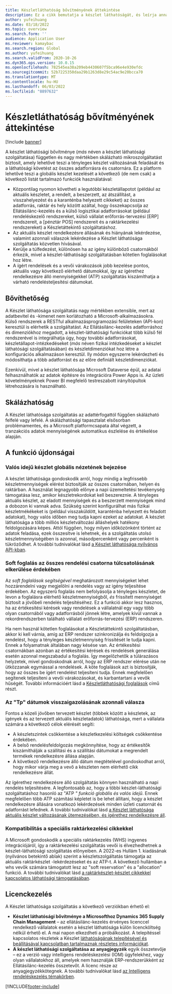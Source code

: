 ```yaml
---
title: Készletláthatóság bővítményének áttekintése
description: Ez a cikk bemutatja a készlet láthatóságát, és leírja annak funkcióit.
author: yufeihuang
ms.date: 03/18/2022
ms.topic: overview
ms.search.form: ''
audience: Application User
ms.reviewer: kamaybac
ms.search.region: Global
ms.author: yufeihuang
ms.search.validFrom: 2020-10-26
ms.dyn365.ops.version: 10.0.15
ms.openlocfilehash: 782545ea38a209eb4430607f5bca96e4e930efdc
ms.sourcegitcommit: 52b7225350daa29b1263d8e29c54ac9e20bcca70
ms.translationtype: MT
ms.contentlocale: hu-HU
ms.lasthandoff: 06/03/2022
ms.locfileid: "8897632"
---
```

# <a name="inventory-visibility-add-in-overview"></a>Készletláthatóság bővítményének áttekintése

[!include [banner](../includes/banner.md)]

A készlet láthatósági bővítménye (*más* néven a készlet láthatósági szolgáltatása) független és nagy mértékben skálázható mikroszolgáltatást biztosít, amely lehetővé teszi a tényleges készlet változásának feladását és a láthatósági követést az összes adatforrásra és csatornára. Ez a platform lehetővé teszi a globális készlet kezelését a következő (de nem csak) a következő listát tartalmazó funkciók használatával:

- Központilag nyomon követheti a legutóbbi készletállapotot (például az aktuális készletet, a rendelt, a beszerzett, az átszállítást, a visszahelyezést és a karanténba helyezett cikkeket) az összes adatforrás, raktár és hely között azáltal, hogy összekapcsolja az Ellátásilánc-kezelés és a külső logisztikai adatforrásokat (például rendeléskezelő rendszereket, külső vállalat erőforrás-tervezési \[ERP\] rendszereit, a \[pénztár POS\] rendszereit és a raktárkezelési rendszereket) a Készletáttekintő szolgáltatáshoz.
- Az aktuális készlet rendelkezésre állásának és hiányának lekérdezése, valamint azonnali válaszok lekérdezése a Készlet láthatósága szolgáltatás közvetlen hívásával.
- Kerülje a túlfedezést, különösen ha az igény különböző csatornákból érkezik, mivel a készlet-láthatósági szolgáltatásban kötetlen foglalásokat hoz létre.
- A ígért rendelések és a vevői várakozások jobb kezelése pontos, aktuális vagy következő elérhető dátumokkal, így az ígérethez rendelkezésre álló mennyiségekkel (ATP) szolgáltatás kiszámíthatja a várható rendelésteljesítési dátumokat.

## <a name="extensibility"></a>Bővíthetőség

A Készlet láthatósága szolgáltatás nagy mértékben extensible, mert az adatbevitel és -kimenet nem korlátozható a Microsoft-alkalmazásokra. Külső rendszerek a RESTful alkalmazásprogramozási felületeken (API-kon) keresztül is elérhetik a szolgáltatást. Az Ellátásilánc-kezelés adatforráshoz és dimenziókhoz megadott, a készlet-láthatósági funkciókat több külső fél rendszerével is integrálhatja úgy, hogy további adatforrásokat, készletállapot-intézkedéseket (*más* néven fizikai intézkedéseket a készlet láthatósági szolgáltatásában) és készletdimenziókat hoz létre a konfigurációs alkalmazáson keresztül. Ily módon egyszerre lekérdezheti és módosíthatja a több adatforrást és az előre definiált készletdimenziókat.

Ezenkívül, mivel a készlet láthatósága Microsoft Dataverse épül, az adatai felhasználhatók az adatok építésre és integrációra Power Apps is. Az üzleti követelményeknek Power BI megfelelő testreszabott irányítópultok létrehozására is használható.

## <a name="scalability"></a>Skálázhatóság

A Készlet láthatósága szolgáltatás az adattérfogattól függően skálázható felfelé vagy lefelé. A skálázhatósági tapasztalat elsősorban problémamentes, és a Microsoft platformcsapata által végzett, a tranzakciós adatok mennyiségének automatikus észlelése és értékelése alapján.

## <a name="feature-highlights"></a>A funkció újdonságai

### <a name="get-a-global-view-of-real-time-inventory"></a>Valós idejű készlet globális nézetének bejezése

A készlet láthatósága gondoskodik arról, hogy mindig a legfrissebb készletmennyiségek elérést biztosítják az összes csatornában, helyen és raktárban. A használat legnagyobb előnye a napi üzemeltetési tevékenység támogatása lesz, amikor készletrekordokat kell beszereznie. A tényleges aktuális készlet, az eladott mennyiségek és a beszerzett mennyiségek mind a dobozon ki vannak adva. Szükség szerint konfigurálhat más fizikai készletmékékeket is (például visszaküldött, karanténba helyezett és feladott adatokat), hogy valós időben meg tudja kapni ezeket az adatokat. A készlet láthatósága a több milliós készletváltozási álláshelyek hatékony feldolgozására képes. Attól függően, hogy milyen időközönként történt az adatok feladása, ezek összesítve is lehetnek, és a szolgáltatás utolsó készletmennyiségében is azonnal, másodpercenként vagy percenként is tükröződhet. A további tudnivalókat lásd [a Készlet láthatósága nyilvános API-kban](inventory-visibility-api.md).

### <a name="soft-reservation-to-avoid-overselling-across-all-order-channels"></a>Soft foglalás az összes rendelési csatorna túlcsatolásának elkerülése érdekében

Az *soft foglalások segítségével* meghatározott mennyiségeket lehet hozzárendelni vagy megjelölni a rendelés vagy az igény teljesítése érdekében. Az egyszerű foglalás nem befolyásolja a tényleges készletet, de levon a foglalásra elérhető készletmennyiségből, *és* frissített mennyiséget biztosít a jövőbeli rendelés teljesítéséhez. Ez a funkció akkor lesz hasznos, ha az értékesítési kérések vagy rendelések a vállalatnál egy vagy több olyan csatornából vagy adatforrásból jönnek létre, amelyek kívül vannak a rekordrendszerben található vállalati erőforrás-tervezési (ERP) rendszeren.

Ha nem használ kötetlen foglalásokat a Készletáttekintő szolgáltatásban, akkor ki kell várnia, amíg az ERP rendszer szinkronizálja és feldolgozja a rendelést, hogy a tényleges készletmennyiség frissítését le tudja kapni. Ennek a folyamatnak általában nagy késése van. Az értékesítési csatornákban azonban az értékesítési kérések és rendelések generálása esetén azonnal megszabadul a foglalás. Így megelőzhetők a túlárazásos helyzetek, mivel gondoskodnak arról, hogy az ERP rendszer elérése után ne ütközzanak egymással a rendelések. A köte foglalások azt is biztosítják, hogy az összes be ígért rendelést teljesíteni tudja. Ennek megfelelően segítenek teljesíteni a vevői várakozásokat, és karbantartani a vevők hűségét. További információért lásd a [Készletláthatósági foglalások](inventory-visibility-reservations.md) című részt.

### <a name="immediate-response-of-atp-dates-confirmation"></a>Az "Tp" dátumok visszaigazolásának azonnali válasza

Fontos a közeli jövőben tervezett készlet (többek között a készletek, az igények és az tervezett aktuális készletadatok) láthatósága, mert a vállalata számára a következő célok elérését segíti:

- A készletszintek csökkentése a készletkezelési költségek csökkentése érdekében.
- A belső rendelésfeldolgozás megkönnyítése, hogy az értékesítők kiszámíthálják a szállítási és a szállítási dátumokat a megrendelt termékek rendelkezésre állása alapján.
- A következő rendelkezésre álló dátum megtételével gondoskodhat arról, hogy mikor várja meg a vevő a készleten nem elérhető cikk rendelkezésre állát.

Az ígérethez rendelkezésre álló szolgáltatás könnyen használható a napi rendelés teljesítésére. A legfontosabb az, hogy a többi készlet-láthatósági szolgáltatáshoz hasonló az "ATP *" funkció globális és valós idejű*. Ennek megfelelően több ATP számítási képletet is be lehet állítani, hogy a készlet rendelkezésre állására vonatkozó lekérdezések minden üzleti csatornát és adatforrást lefednek. A további tudnivalókat lásd [a Készlet láthatósága aktuális készlet változásának ütemezésében, és ígérethez rendelkezésre áll](inventory-visibility-available-to-promise.md).

### <a name="compatibility-with-advanced-warehouse-management-items"></a>Kompatibilitás a speciális raktárkezelési cikkekkel

A Microsoft gondoskodik a speciális raktárkezelés (WHS) ingyenes integrációjáról, így a raktárkezelési szolgáltatás vevői is élvezhedhetnek a készlet-láthatósági szolgáltatás előnyeiben. A 2022-es Hullám 1. kiadásának (nyilvános betekintő ablak) szerint a készletszolgáltatás támogatja az aktuális raktárkészlet -lekérdezéseket és az ATP-t. A következő hullámban a whs vevők számára támogatott lesz az "soft reservation" és a "allocation" funkció. A további tudnivalókat lásd [a raktárkészlet-készlet cikkekkel kapcsolatos láthatósági támogatásában](inventory-visibility-whs-support.md).

## <a name="licensing"></a>Licenckezelés

A Készlet láthatósága szolgáltatás a következő verziókban érhető el:

- **Készlet láthatósági bővítménye a Microsofthoz Dynamics 365 Supply Chain Management** – az ellátásilánc-kezelés érvényes licenccel rendelkező vállalatok esetén a készlet láthatósága külön licencköltség nélkül érhető el. A mai napon elkezdheti a próbálkozást. A telepítéssel kapcsolatos részletek a Készlet [láthatóságának telepítésével és beállításával kapcsolatban tartalmaznak részletes információkat](inventory-visibility-setup.md).
- **A készlet láthatósági szolgáltatása az anyagjegyzék** egyik összetevője – ez a verzió vagy intelligens rendeléskezelési (IOM) ügyfelekhez, vagy olyan vállalatokhoz áll, amelyek nem használják ERP-rendszerükként az Ellátásilánc-kezelés összetevőt. A licenc része az anyagjegyzékkötegnek. A további tudnivalókat lásd [az Intelligens rendeléskezelés témakörben](/dynamics365/intelligent-order-management/overview).

[!INCLUDE[footer-include](../../includes/footer-banner.md)]
